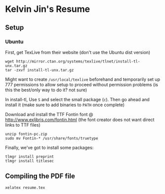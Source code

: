 # Kelvin Jin's Resume

## Setup

### Ubuntu

First, get TexLive from their website (don't use the Ubuntu dist version)

	wget http://mirror.ctan.org/systems/texlive/tlnet/install-tl-unx.tar.gz
	tar -zxvf install-tl-unx.tar.gz

Might want to create `/usr/local/texlive` beforehand and temporarily set up 777 permissions to allow setup to proceed without permission problems (is this the best/only way to do it? not sure)

In install-tl, Use `S` and select the small package (`c`). Then go ahead and install it (make sure to add binaries to `PATH` once complete)

Download and install the TTF Fontin font @ http://www.exljbris.com/fontin.html (the font creator does not want direct links to TTF files)

	unzip fontin-pc.zip
	sudo mv Fontin-* /usr/share/fonts/truetype

Finally, we've got to install some packages:

	tlmgr install preprint
	tlmgr install titlesec

## Compiling the PDF file

	xelatex resume.tex

